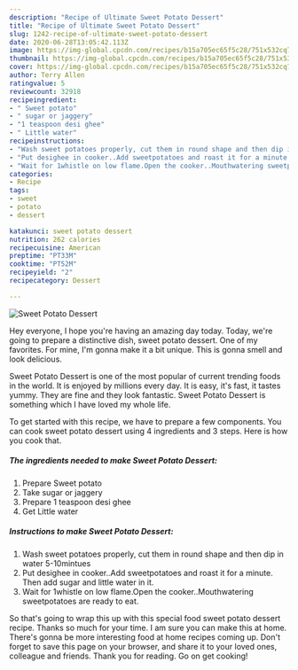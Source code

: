 ```yaml
---
description: "Recipe of Ultimate Sweet Potato Dessert"
title: "Recipe of Ultimate Sweet Potato Dessert"
slug: 1242-recipe-of-ultimate-sweet-potato-dessert
date: 2020-06-28T13:05:42.113Z
image: https://img-global.cpcdn.com/recipes/b15a705ec65f5c28/751x532cq70/sweet-potato-dessert-recipe-main-photo.jpg
thumbnail: https://img-global.cpcdn.com/recipes/b15a705ec65f5c28/751x532cq70/sweet-potato-dessert-recipe-main-photo.jpg
cover: https://img-global.cpcdn.com/recipes/b15a705ec65f5c28/751x532cq70/sweet-potato-dessert-recipe-main-photo.jpg
author: Terry Allen
ratingvalue: 5
reviewcount: 32918
recipeingredient:
- " Sweet potato"
- " sugar or jaggery"
- "1 teaspoon desi ghee"
- " Little water"
recipeinstructions:
- "Wash sweet potatoes properly, cut them in round shape and then dip in water 5-10mintues"
- "Put desighee in cooker..Add sweetpotatoes and roast it for a minute. Then add sugar and little water in it."
- "Wait for 1whistle on low flame.Open the cooker..Mouthwatering sweetpotatoes are ready to eat."
categories:
- Recipe
tags:
- sweet
- potato
- dessert

katakunci: sweet potato dessert 
nutrition: 262 calories
recipecuisine: American
preptime: "PT33M"
cooktime: "PT52M"
recipeyield: "2"
recipecategory: Dessert

---
```



![Sweet Potato Dessert](https://img-global.cpcdn.com/recipes/b15a705ec65f5c28/751x532cq70/sweet-potato-dessert-recipe-main-photo.jpg)

Hey everyone, I hope you're having an amazing day today. Today, we're going to prepare a distinctive dish, sweet potato dessert. One of my favorites. For mine, I'm gonna make it a bit unique. This is gonna smell and look delicious.



Sweet Potato Dessert is one of the most popular of current trending foods in the world. It is enjoyed by millions every day. It is easy, it's fast, it tastes yummy. They are fine and they look fantastic. Sweet Potato Dessert is something which I have loved my whole life.


To get started with this recipe, we have to prepare a few components. You can cook sweet potato dessert using 4 ingredients and 3 steps. Here is how you cook that.

<!--inarticleads1-->

##### The ingredients needed to make Sweet Potato Dessert:

1. Prepare  Sweet potato
1. Take  sugar or jaggery
1. Prepare 1 teaspoon desi ghee
1. Get  Little water




<!--inarticleads2-->

##### Instructions to make Sweet Potato Dessert:

1. Wash sweet potatoes properly, cut them in round shape and then dip in water 5-10mintues
1. Put desighee in cooker..Add sweetpotatoes and roast it for a minute. Then add sugar and little water in it.
1. Wait for 1whistle on low flame.Open the cooker..Mouthwatering sweetpotatoes are ready to eat.




So that's going to wrap this up with this special food sweet potato dessert recipe. Thanks so much for your time. I am sure you can make this at home. There's gonna be more interesting food at home recipes coming up. Don't forget to save this page on your browser, and share it to your loved ones, colleague and friends. Thank you for reading. Go on get cooking!
